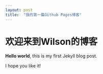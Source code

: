 ```yaml
---
layout: post
title:  "我的第一篇Github Pages博客"
---
```


# 欢迎来到Wilson的博客

**Hello world**, this is my first Jekyll blog post.

I hope you like it!